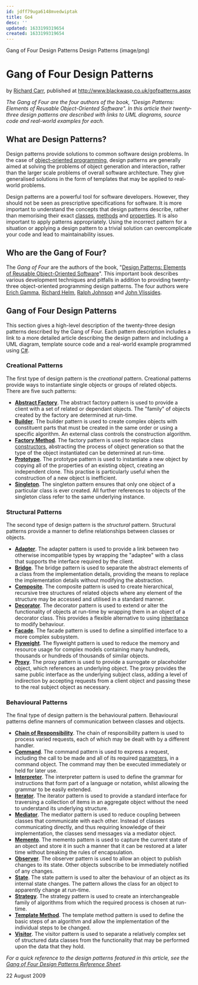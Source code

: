 ```yaml
---
id: jdff79uga6148mvedwiptak
title: Go4
desc: ''
updated: 1633199319654
created: 1633199319654
---
```


Gang of Four Design Patterns
Design Patterns (image/png)

# Gang of Four Design Patterns

by [Richard Carr](https://profiles.google.com/113882985360066691734), published at http://www.blackwasp.co.uk/gofpatterns.aspx

*The Gang of Four are the four authors of the book, "Design Patterns: Elements of Reusable Object-Oriented Software". In this article their twenty-three design patterns are described with links to UML diagrams, source code and real-world examples for each.*

## What are Design Patterns?

Design patterns provide solutions to common software design problems. In the case of [object-oriented programming](http://www.blackwasp.co.uk/CSharpObjectOriented.aspx), design patterns are generally aimed at solving the problems of object generation and interaction, rather than the larger scale problems of overall software architecture. They give generalised solutions in the form of templates that may be applied to real-world problems.

Design patterns are a powerful tool for software developers. However, they should not be seen as prescriptive specifications for software. It is more important to understand the concepts that design patterns describe, rather than memorising their exact [classes](http://www.blackwasp.co.uk/CSharpSimpleClass.aspx), [methods](http://www.blackwasp.co.uk/CSharpMethods.aspx) and [properties](http://www.blackwasp.co.uk/CSharpClassProperties.aspx). It is also important to apply patterns appropriately. Using the incorrect pattern for a situation or applying a design pattern to a trivial solution can overcomplicate your code and lead to maintainability issues.

## Who are the Gang of Four?

The *Gang of Four* are the authors of the book, "[Design Patterns: Elements of Reusable Object-Oriented Software](http://en.wikipedia.org/wiki/Design_Patterns_(book))". This important book describes various development techniques and pitfalls in addition to providing twenty-three object-oriented programming design patterns. The four authors were [Erich Gamma](http://en.wikipedia.org/wiki/Erich_Gamma), [Richard Helm](http://en.wikipedia.org/wiki/Richard_Helm), [Ralph Johnson](http://en.wikipedia.org/wiki/Ralph_Johnson) and [John Vlissides](http://en.wikipedia.org/wiki/John_Vlissides).

## Gang of Four Design Patterns

This section gives a high-level description of the twenty-three design patterns described by the Gang of Four. Each pattern description includes a link to a more detailed article describing the design pattern and including a UML diagram, template source code and a real-world example programmed using [C#](http://www.blackwasp.co.uk/CSharpFundamentals.aspx).

### Creational Patterns

The first type of design pattern is the *creational* pattern. Creational patterns provide ways to instantiate single objects or groups of related objects. There are five such patterns:

* **[Abstract Factory](http://www.blackwasp.co.uk/AbstractFactory.aspx)**. The abstract factory pattern is used to provide a client with a set of related or dependant objects. The "family" of objects created by the factory are determined at run-time.
* **[Builder](http://www.blackwasp.co.uk/Builder.aspx)**. The builder pattern is used to create complex objects with constituent parts that must be created in the same order or using a specific algorithm. An external class controls the construction algorithm.
* **[Factory Method](http://www.blackwasp.co.uk/FactoryMethod.aspx)**. The factory pattern is used to replace class [constructors](http://www.blackwasp.co.uk/CSharpConstructors.aspx), abstracting the process of object generation so that the type of the object instantiated can be determined at run-time.
* **[Prototype](http://www.blackwasp.co.uk/Prototype.aspx)**. The prototype pattern is used to instantiate a new object by copying all of the properties of an existing object, creating an independent clone. This practise is particularly useful when the construction of a new object is inefficient.
* **[Singleton](http://www.blackwasp.co.uk/Singleton.aspx)**. The singleton pattern ensures that only one object of a particular class is ever created. All further references to objects of the singleton class refer to the same underlying instance.

### Structural Patterns

The second type of design pattern is the *structural* pattern. Structural patterns provide a manner to define relationships between classes or objects.

* **[Adapter](http://www.blackwasp.co.uk/Adapter.aspx)**. The adapter pattern is used to provide a link between two otherwise incompatible types by wrapping the "adaptee" with a class that supports the interface required by the client.
* **[Bridge](http://www.blackwasp.co.uk/Bridge.aspx)**. The bridge pattern is used to separate the abstract elements of a class from the implementation details, providing the means to replace the implementation details without modifying the abstraction.
* **[Composite](http://www.blackwasp.co.uk/Composite.aspx)**. The composite pattern is used to create hierarchical, recursive tree structures of related objects where any element of the structure may be accessed and utilised in a standard manner.
* **[Decorator](http://www.blackwasp.co.uk/Decorator.aspx)**. The decorator pattern is used to extend or alter the functionality of objects at run-time by wrapping them in an object of a decorator class. This provides a flexible alternative to using [inheritance](http://www.blackwasp.co.uk/Inheritance.aspx) to modify behaviour.
* **[Facade](http://www.blackwasp.co.uk/Facade.aspx)**. The facade pattern is used to define a simplified interface to a more complex subsystem.
* **[Flyweight](http://www.blackwasp.co.uk/Flyweight.aspx)**. The flyweight pattern is used to reduce the memory and resource usage for complex models containing many hundreds, thousands or hundreds of thousands of similar objects.
* **[Proxy](http://www.blackwasp.co.uk/Proxy.aspx)**. The proxy pattern is used to provide a surrogate or placeholder object, which references an underlying object. The proxy provides the same public interface as the underlying subject class, adding a level of indirection by accepting requests from a client object and passing these to the real subject object as necessary.

### Behavioural Patterns

The final type of design pattern is the behavioural pattern. Behavioural patterns define manners of communication between classes and objects.

* **[Chain of Responsibility](http://www.blackwasp.co.uk/ChainOfResponsibility.aspx)**. The chain of responsibility pattern is used to process varied requests, each of which may be dealt with by a different handler.
* **[Command](http://www.blackwasp.co.uk/Command.aspx)**. The command pattern is used to express a request, including the call to be made and all of its required [parameters](http://www.blackwasp.co.uk/CSharpMethodParameters.aspx), in a command object. The command may then be executed immediately or held for later use.
* **[Interpreter](http://www.blackwasp.co.uk/Interpreter.aspx)**. The interpreter pattern is used to define the grammar for instructions that form part of a language or notation, whilst allowing the grammar to be easily extended.
* **[Iterator](http://www.blackwasp.co.uk/Iterator.aspx)**. The iterator pattern is used to provide a standard interface for traversing a collection of items in an aggregate object without the need to understand its underlying structure.
* **[Mediator](http://www.blackwasp.co.uk/Mediator.aspx)**. The mediator pattern is used to reduce coupling between classes that communicate with each other. Instead of classes communicating directly, and thus requiring knowledge of their implementation, the classes send messages via a mediator object.
* **[Memento](http://www.blackwasp.co.uk/Memento.aspx)**. The memento pattern is used to capture the current state of an object and store it in such a manner that it can be restored at a later time without breaking the rules of encapsulation.
* **[Observer](http://www.blackwasp.co.uk/Observer.aspx)**. The observer pattern is used to allow an object to publish changes to its state. Other objects subscribe to be immediately notified of any changes.
* [**State**](http://www.blackwasp.co.uk/State.aspx). The state pattern is used to alter the behaviour of an object as its internal state changes. The pattern allows the class for an object to apparently change at run-time.
* **[Strategy](http://www.blackwasp.co.uk/Strategy.aspx)**. The strategy pattern is used to create an interchangeable family of algorithms from which the required process is chosen at run-time.
* **[Template Method](http://www.blackwasp.co.uk/TemplateMethod.aspx)**. The template method pattern is used to define the basic steps of an algorithm and allow the implementation of the individual steps to be changed.
* **[Visitor](http://www.blackwasp.co.uk/Visitor.aspx)**. The visitor pattern is used to separate a relatively complex set of structured data classes from the functionality that may be performed upon the data that they hold.

*For a quick reference to the design patterns featured in this article, see the [Gang of Four Design Patterns Reference Sheet](http://www.blackwasp.co.uk/GangOfFour.aspx).*

22 August 2009
